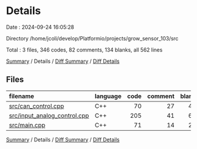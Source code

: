 # Details

Date : 2024-09-24 16:05:28

Directory /home/jcoli/develop/Platformio/projects/grow_sensor_103/src

Total : 3 files,  346 codes, 82 comments, 134 blanks, all 562 lines

[Summary](results.md) / Details / [Diff Summary](diff.md) / [Diff Details](diff-details.md)

## Files
| filename | language | code | comment | blank | total |
| :--- | :--- | ---: | ---: | ---: | ---: |
| [src/can_control.cpp](/src/can_control.cpp) | C++ | 70 | 27 | 44 | 141 |
| [src/input_analog_control.cpp](/src/input_analog_control.cpp) | C++ | 205 | 41 | 64 | 310 |
| [src/main.cpp](/src/main.cpp) | C++ | 71 | 14 | 26 | 111 |

[Summary](results.md) / Details / [Diff Summary](diff.md) / [Diff Details](diff-details.md)